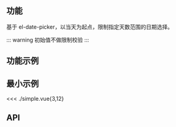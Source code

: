 ## 功能

基于 el-date-picker，以当天为起点，限制指定天数范围的日期选择。

::: warning
初始值不做限制校验
:::

## 功能示例

<Example />

## 最小示例

<<< ./simple.vue{3,12}

## API

<Usage />

<script setup>
import Example from "./example.vue";
import Usage from "./usage.vue";
</script>